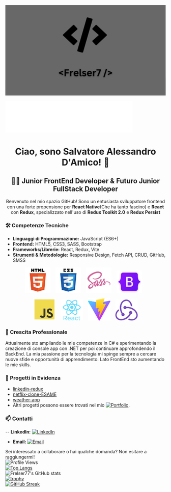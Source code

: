 <p align="center">
<img src="/img/bg.png" alt="CODING"  />
</p>

<img src="/img/7.svg" alt="Seven" width="400" height="100" />
<h1 align="center">Ciao, sono Salvatore Alessandro D'Amico! 👋</h1>

<h2 align="center">👨‍💻 Junior FrontEnd Developer & Futuro Junior FullStack Developer</h2>

<p align="center">Benvenuto nel mio spazio GitHub! Sono un entusiasta sviluppatore frontend con una forte propensione per <strong>React Native</strong>(Che ha tanto fascino) e <strong>React</strong> con <strong>Redux</strong>, specializzato nell'uso di <strong>Redux Toolkit 2.0</strong> e <strong>Redux Persist</strong></p>

### 🛠️ Competenze Tecniche

- **Linguaggi di Programmazione:** JavaScript (ES6+)
- **Frontend:** HTML5, CSS3, SASS, Bootstrap
- **Frameworks/Librerie:** React, Redux, Vite
- **Strumenti & Metodologie:** Responsive Design, Fetch API, CRUD, GitHub, SMSS

<p align="center">
<img src="/img/html5_icon.png" alt="HTML5" width="80" height="80" />&nbsp;&nbsp;&nbsp;
<img src="/img/css3_icon.png" alt="CSS3" width="80" height="80" />&nbsp;&nbsp;&nbsp;
<img src="/img/sass_icon.png" alt="SASS" width="80" height="80" />&nbsp;&nbsp;&nbsp;
<img src="/img/bootstrap_icon.png" alt="Bootstrap" width="80" height="70" />&nbsp;&nbsp;&nbsp;
</p>
<p align="center">
<img src="/img/js_icon.png" alt="JavaScript" width="70" height="70" />&nbsp;&nbsp;&nbsp;
<img src="/img/react%20native_icon.png" alt="React Native" width="70" height="66" />&nbsp;&nbsp;&nbsp;
<img src="./img/vite-seeklogo.svg" alt="Vite" width="70" height="70" />&nbsp;&nbsp;&nbsp;
<img src="/img/redux_icon.png" alt="Redux" width="70" height="66" />
</p>

### 🌱 Crescita Professionale

Attualmente sto ampliando le mie competenze in C# e sperimentando la creazione di console app con .NET per poi continuare approfondendo il BackEnd. La mia passione per la tecnologia mi spinge sempre a cercare nuove sfide e opportunità di apprendimento. Lato FrontEnd sto aumentando le mie skills.

### 💼 Progetti in Evidenza

- [linkedin-redux](https://github.com/Frelser77/linkdin-redux)
- [netflix-clone-ESAME](https://github.com/Frelser77/netflix-clone-ESAME)
- [weather-app](https://github.com/Frelser77/weather)
- Altri progetti possono essere trovati nel mio [![Portfolio](https://img.shields.io/badge/Portfolio-Frelser77-lightgrey)](https://github.com/Frelser77?tab=repositories).<br/>

### 📫 Contatti

-- **LinkedIn:** [![LinkedIn](https://img.shields.io/badge/LinkedIn-Frelser77-blue)](https://www.linkedin.com/in/salvatore-alessandro-d-amico-4a1551267/)

- **Email:** [![Email](https://img.shields.io/badge/Email-damicosalvatorealessandro%40email.com-green)](mailto:damicosalvatorealessandro@email.com)

Sei interessato a collaborare o hai qualche domanda? Non esitare a raggiungermi!
<br/>
![Profile Views](https://komarev.com/ghpvc/?username=Frelser77)
<br/>
[![Top Langs](https://github-readme-stats.vercel.app/api/top-langs/?username=Frelser77&layout=compact)](https://github.com/anuraghazra/github-readme-stats)
<br/>
![Frelser77's GitHub stats](https://github-readme-stats.vercel.app/api?username=Frelser77&show_icons=true&count_private=true)
<br/>
[![trophy](https://github-profile-trophy.vercel.app/?username=Frelser77&column=4&margin-w=15&margin-h=15)](https://github.com/ryo-ma/github-profile-trophy)
<br/>
[![GitHub Streak](https://github-readme-streak-stats.herokuapp.com/?user=Frelser77)](https://git.io/streak-stats)
